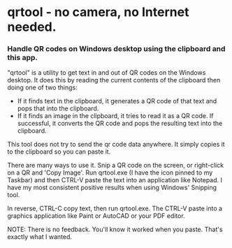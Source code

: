 # qrtool - no camera, no Internet needed.

### Handle QR codes on Windows desktop using the clipboard and this app.

"qrtool" is a utility to get text in and out of QR codes on the Windows desktop.
It does this by reading the current contents of the clipboard then doing one of two things:

 - If it finds text in the clipboard, it generates a QR code of that text
        and pops that into the clipboard.
 - If it finds an image in the clipboard, it tries to read it as a QR code.  If successful, 
        it converts the QR code and pops the resulting text into the clipboard.

This tool does not try to send the qr code data anywhere.  It simply copies it to the
clipboard so you can paste it.

There are many ways to use it. Snip a QR code on the screen, or right-click on a QR and 'Copy Image'.
Run qrtool.exe (I have the icon pinned to my Taskbar) and then CTRL-V paste the text into an application 
like Notepad. I have my most consistent positive results when using Windows' Snipping tool.

In reverse, CTRL-C copy text, then run qrtool.exe.  The CTRL-V paste into a graphics 
application like Paint or AutoCAD or your PDF editor.

NOTE: There is no feedback. You'll know it worked when you paste. That's exactly
what I wanted.
